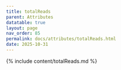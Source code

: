 ```yaml
---
title: totalReads
parent: Attributes
datatable: true
layout: page
nav_order: 85
permalink: docs/attributes/totalReads.html
date: 2025-10-31
---
```

{% include content/totalReads.md %}
